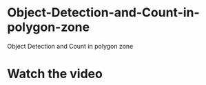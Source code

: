 # Object-Detection-and-Count-in-polygon-zone
Object Detection and Count in polygon zone




# Watch the video



